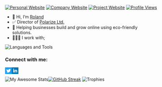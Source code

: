 <a href="https://rolandfarkas.com"><img alt="Personal Website" src="https://img.shields.io/website?down_message=Offline&label=rolandfarkas.com&style=flat-square&up_message=Online&url=https%3A%2F%2Frolandfarkas.com"></a>
<a href="https://polarize.ltd"><img alt="Company Website" src="https://img.shields.io/website?down_message=Offline&label=polarize.ltd&style=flat-square&up_message=Online&url=https%3A%2F%2Fpolarize.ltd"></a>
<a href="https://mcms.io"><img alt="Project Website" src="https://img.shields.io/website?down_message=Offline&label=mcms.io&style=flat-square&up_message=Online&url=https%3A%2F%2Fmcms.io"></a>
<a href="https://github.com/rolandfarkasCOM"><img alt="Profile Views" src="https://komarev.com/ghpvc/?username=rolandfarkasCOM&style=flat-square"></a>

- 👋 Hi, I’m [Roland](https://www.rolandfarkas.com)
- ✅ Director of [Polarize Ltd.](https://polarize.ltd)
- 🌱 Helping businesses build and grow online using eco-friendly solutions.
- 👨🏻‍💻 I work with;
 
![Languages and Tools](https://skillicons.dev/icons?i=php,html,css,sass,wordpress,js,jquery,react,vue,webpack,ts,py,git,github,vscode,androidstudio,nodejs,figma,ae,ai,ps,svg,bootstrap,cloudflare,codepen,devto,electron,ipfs,linux,mysql,nginx,postman,powershell,raspberrypi,regex,tailwind,vite)

### Connect with me:

[<img align="left" width="22" alt="Roland Farkas on Twitter" src="https://raw.githubusercontent.com/edent/SuperTinyIcons/master/images/svg/twitter.svg">](https://twitter.com/rofarkas)
[<img align="left" width="22" alt="Roland Farkas on LinkedIn" src="https://raw.githubusercontent.com/edent/SuperTinyIcons/master/images/svg/linkedin.svg">](https://linkedin.com/in/rolandfarkas)
<br>

![My Awesome Stats](https://awesome-github-stats.azurewebsites.net/user-stats/rolandfarkascom?cardType=level-alternate&theme=dark)[![GitHub Streak](https://github-readme-streak-stats.herokuapp.com?user=rolandfarkasCOM&theme=dark&border_radius=4&card_width=450)](https://git.io/streak-stats)
![Trophies](https://github-profile-trophy.vercel.app/?username=rolandfarkasCOM)

<!--
rolandfarkasCOM/rolandfarkasCOM is a ✨ special ✨ repository because its `README.md` (this file) appears on your GitHub profile.
You can click the Preview link to take a look at your changes.
--->

